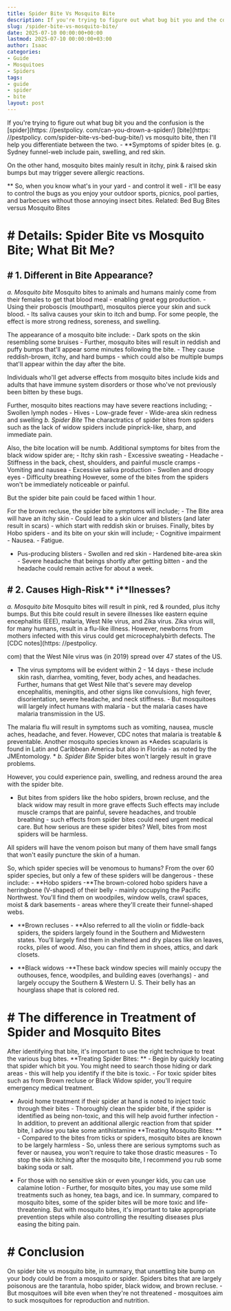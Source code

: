 ```yaml
---
title: Spider Bite Vs Mosquito Bite
description: If you're trying to figure out what bug bit you and the confusion is the spider bite vs mosquito bite, then I'll help you differentiate between the two. -...
slug: /spider-bite-vs-mosquito-bite/
date: 2025-07-10 00:00:00+00:00
lastmod: 2025-07-10 00:00:00+03:00
author: Isaac
categories:
- Guide
- Mosquitoes
- Spiders
tags:
- guide
- spider
- bite
layout: post
---
```


If you're trying to figure out what bug bit you and the confusion is the [spider](https: //pestpolicy. com/can-you-drown-a-spider/) [bite](https: //pestpolicy. com/spider-bite-vs-bed-bug-bite/) vs mosquito bite, then I'll help you differentiate between the two. - **Symptoms of spider bites (e. g. Sydney funnel-web include pain, swelling, and red skin.

On the other hand, mosquito bites mainly result in itchy, pink & raised skin bumps but may trigger severe allergic reactions.

** So, when you know what's in your yard - and control it well - it'll be easy to control the bugs as you enjoy your outdoor sports, picnics, pool parties, and barbecues without those annoying insect bites. Related: Bed Bug Bites versus Mosquito Bites

# # Details: Spider Bite vs Mosquito Bite; What Bit Me?

## # 1. Different in Bite Appearance?

*a. Mosquito bite* Mosquito bites to animals and humans mainly come from their females to get that blood meal - enabling great egg production. - Using their proboscis (mouthpart), mosquitos pierce your skin and suck blood. - Its saliva causes your skin to itch and bump. For some people, the effect is more strong redness, soreness, and swelling.

The appearance of a mosquito bite include: - Dark spots on the skin resembling some bruises - Further, mosquito bites will result in reddish and puffy bumps that'll appear some minutes following the bite. - They cause reddish-brown, itchy, and hard bumps - which could also be multiple bumps that'll appear within the day after the bite.

Individuals who'll get adverse effects from mosquito bites include kids and adults that have immune system disorders or those who've not previously been bitten by these bugs.

Further, mosquito bites reactions may have severe reactions including; - Swollen lymph nodes - Hives - Low-grade fever - Wide-area skin redness and swelling *b. Spider Bite* The charactratics of spider bites from spiders such as the lack of widow spiders include pinprick-like, sharp, and immediate pain.

Also, the bite location will be numb. Additional symptoms for bites from the black widow spider are; - Itchy skin rash - Excessive sweating - Headache - Stiffness in the back, chest, shoulders, and painful muscle cramps - Vomiting and nausea - Excessive saliva production - Swollen and droopy eyes - Difficulty breathing However, some of the bites from the spiders won't be immediately noticeable or painful.

But the spider bite pain could be faced within 1 hour.

For the brown recluse, the spider bite symptoms will include; - The Bite area will have an itchy skin - Could lead to a skin ulcer and blisters (and later result in scars) - which start with reddish skin or bruises. Finally, bites by Hobo spiders - and its bite on your skin will include; - Cognitive impairment - Nausea. - Fatigue.

- Pus-producing blisters - Swollen and red skin - Hardened bite-area skin - Severe headache that beings shortly after getting bitten - and the headache could remain active for about a week.

## # 2. Causes High-Risk** i**llnesses?

*a. Mosquito bite* Mosquito bites will result in pink, red & rounded, plus itchy bumps. But this bite could result in severe illnesses like eastern equine encephalitis (EEE), malaria, West Nile virus, and Zika virus. Zika virus will, for many humans, result in a flu-like illness. However, newborns from mothers infected with this virus could get microcephalybirth defects. The [CDC notes](https: //pestpolicy.

com) that the West Nile virus was (in 2019) spread over 47 states of the US.

- The virus symptoms will be evident within 2 - 14 days - these include skin rash, diarrhea, vomiting, fever, body aches, and headaches. Further, humans that get West Nile that's severe may develop encephalitis, meningitis, and other signs like convulsions, high fever, disorientation, severe headache, and neck stiffness. - But mosquitoes will largely infect humans with malaria - but the malaria cases have malaria transmission in the US.

The malaria flu will result in symptoms such as vomiting, nausea, muscle aches, headache, and fever. However, CDC notes that malaria is treatable & preventable. Another mosquito species known as *Aedes scapularis is found in Latin and Caribbean America but also in Florida - as noted by the JMEntomology. * *b. Spider Bite* Spider bites won't largely result in grave problems.

However, you could experience pain, swelling, and redness around the area with the spider bite.

- But bites from spiders like the hobo spiders, brown recluse, and the black widow may result in more grave effects Such effects may include muscle cramps that are painful, severe headaches, and trouble breathing - such effects from spider bites could need urgent medical care. But how serious are these spider bites? Well, bites from most spiders will be harmless.

All spiders will have the venom poison but many of them have small fangs that won't easily puncture the skin of a human.

So, which spider species will be venomous to humans? From the over 60 spider species, but only a few of these spiders will be dangerous - these include: - **Hobo spiders -**The brown-colored hobo spiders have a herringbone (V-shaped) of their belly - mainly occupying the Pacific Northwest. You'll find them on woodpiles, window wells, crawl spaces, moist & dark basements - areas where they'll create their funnel-shaped webs.

- **Brown recluses - **Also referred to all the violin or fiddle-back spiders, the spiders largely found in the Southern and Midwestern states. You'll largely find them in sheltered and dry places like on leaves, rocks, piles of wood. Also, you can find them in shoes, attics, and dark closets.

- **Black widows -**These back window species will mainly occupy the outhouses, fence, woodpiles, and building eaves (overhangs) - and largely occupy the Southern & Western U. S. Their belly has an hourglass shape that is colored red.

# # The difference in Treatment of Spider and Mosquito Bites

After identifying that bite, it's important to use the right technique to treat the various bug bites. **Treating Spider Bites: ** - Begin by quickly locating that spider which bit you. You might need to search those hiding or dark areas - this will help you identify if the bite is toxic. - For toxic spider bites such as from Brown recluse or Black Widow spider, you'll require emergency medical treatment.

- Avoid home treatment if their spider at hand is noted to inject toxic through their bites - Thoroughly clean the spider bite, if the spider is identified as being non-toxic, and this will help avoid further infection - In addition, to prevent an additional allergic reaction from that spider bite, I advise you take some antihistamine **Treating Mosquito Bites: ** - Compared to the bites from ticks or spiders, mosquito bites are known to be largely harmless - So, unless there are serious symptoms such as fever or nausea, you won't require to take those drastic measures - To stop the skin itching after the mosquito bite, I recommend you rub some baking soda or salt.

- For those with no sensitive skin or even younger kids, you can use calamine lotion - Further, for mosquito bites, you may use some mild treatments such as honey, tea bags, and ice. In summary, compared to mosquito bites, some of the spider bites will be more toxic and life-threatening. But with mosquito bites, it's important to take appropriate prevention steps while also controlling the resulting diseases plus easing the biting pain.

# # Conclusion

On spider bite vs mosquito bite, in summary, that unsettling bite bump on your body could be from a mosquito or spider. Spiders bites that are largely poisonous are the tarantula, hobo spider, black widow, and brown recluse. - But mosquitoes will bite even when they're not threatened - mosquitoes aim to suck mosquitoes for reproduction and nutrition.
